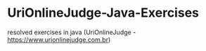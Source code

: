 # UriOnlineJudge-Java-Exercises
resolved exercises in java (UriOnlineJudge - https://www.urionlinejudge.com.br)

